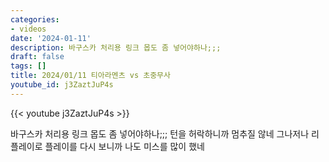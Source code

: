 ```yaml
---
categories:
- videos
date: '2024-01-11'
description: 바구스카 처리용 링크 몹도 좀 넣어야하나;;;
draft: false
tags: []
title: 2024/01/11 티아라멘츠 vs 초중무사
youtube_id: j3ZaztJuP4s
---
```



{{< youtube j3ZaztJuP4s >}}

바구스카 처리용 링크 몹도 좀 넣어야하나;;;
턴을 허락하니까 멈추질 않네
그나저나 리플레이로 플레이를 다시 보니까 나도 미스를 많이 했네